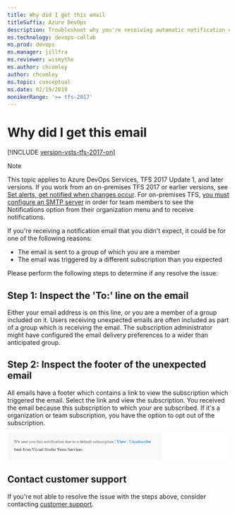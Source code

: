 ```yaml
---
title: Why did I get this email
titleSuffix: Azure DevOps 
description: Troubleshoot why you're receiving automatic notification emails from Azure DevOps Services or Team Foundation Server (TFS)
ms.technology: devops-collab
ms.prod: devops
ms.manager: jillfra
ms.reviewer: wismythe
ms.author: chcomley 
author: chcomley
ms.topic: conceptual
ms.date: 02/19/2019  
monikerRange: '>= tfs-2017'
---
```


# Why did I get this email

[!INCLUDE [version-vsts-tfs-2017-on](../_shared/version-tfs-2017-through-vsts.md)]

> [!NOTE]  
> This topic applies to Azure DevOps Services, TFS 2017 Update 1, and later versions. If you work from an on-premises TFS 2017 or earlier versions, see [Set alerts, get notified when changes occur](../work/track/alerts-and-notifications.md). For on-premises TFS, [you must configure an SMTP server](/azure/devops/server/admin/setup-customize-alerts) in order for team members to see the Notifications option from their organization menu and to receive notifications.

If you're receiving a notification email that you didn't expect, it could be for one of the following reasons:

* The email is sent to a group of which you are a member
* The email was triggered by a different subscription than you expected

Please perform the following steps to determine if any resolve the issue:

## Step 1: Inspect the 'To:' line on the email

Either your email address is on this line, or you are a member of a group included on it. Users receiving unexpected emails are often included as part of a group which is receiving the email. The subscription administrator might have configured the email delivery preferences to a wider than anticipated group.

## Step 2: Inspect the footer of the unexpected email

All emails have a footer which contains a link to view the subscription which triggered the email.  Select the link and view the subscription. You received the email because this subscription to which your are subscribed.  If it's a organization or team subscription, you have the option to opt out of the subscription.

![Email footer](_img/email-footer-view.png)

## Contact customer support

If you're not able to resolve the issue with the steps above, consider contacting [customer support](troubleshoot-contact-support.md).
